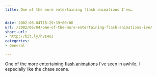 ```yaml
---
title: One of the more entertaining flash animations I’ve…


date: 2002-06-04T15:29:39+00:00
url: /2002/06/04/one-of-the-more-entertaining-flash-animations-ive/
short-url:
- http://bit.ly/hvs4oJ
categories:
- General

---
```

One of the more entertaining <a href="http://www.madblast.com/oska/humor_pong.swf">flash animations</a> I've seen in awhile. I especially like the chase scene.